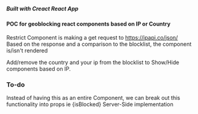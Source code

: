 ##### Built with Creact React App

#### POC for geoblocking react components based on IP or Country

Restrict Component is making a get request to https://ipapi.co/json/
<br>
Based on the response and a comparison to the blocklist, the component is/isn't rendered


Add/remove the country and your ip from the blocklist to Show/Hide components based on IP.

### To-do
Instead of having this as an entire Component, we can break out this functionality into props ie {isBlocked}
Server-Side implementation
